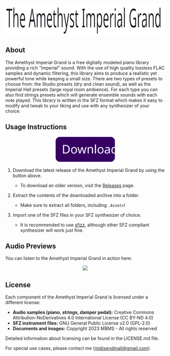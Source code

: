<p align="center">
    <img src="https://github.com/MyBlackMIDIScore/AmethystImperialGrand/raw/2.0-prep/.Assets/Images/aig_logo.svg" height=100/>
</p>

## About

The Amethyst Imperial Grand is a free digitally modeled piano library providing a rich "imperial" sound.
With the use of high quality lossless FLAC samples and dynamic filtering, this library aims to produce a realistic yet powerful tone while keeping a small size.
There are two types of presets to choose from: the Studio presets (dry and clean sound), as well as the Imperial Hall presets (large royal room ambience).
For each type you can also find strings presets which will generate ensemble sounds with each note played.
This library is written in the SFZ format which makes it easy to modify and tweak to your liking and use with any synthesizer of your choice.

## Usage Instructions

<p align="center">
    <a href="https://github.com/MyBlackMIDIScore/AmethystImperialGrand/archive/refs/tags/2.0.zip">
        <img src="https://github.com/MyBlackMIDIScore/AmethystImperialGrand/raw/2.0-prep/.Assets/Images/download_btn.svg" height=80/>
    </a>
</p>

1. Download the latest release of the Amethyst Imperial Grand by using the button above.
    - To download an older version, visit the [Releases](https://github.com/MyBlackMIDIScore/AmethystImperialGrand/releases) page.

2. Extract the contents of the downloaded archive into a folder.
    - Make sure to extract all folders, including `.Assets`!

3. Import one of the SFZ files in your SFZ synthesizer of choice.
    - It is recommended to use [sfizz](https://sfz.tools/sfizz/downloads), although other SFZ compliant synthesizer will work just fine.

## Audio Previews

You can listen to the Amethyst Imperial Grand in action here:

<p align="center">
    <a href="https://soundcloud.com/mbms-514737238/sets/aig2">
        <img src="https://www.fouroverfour.jukely.com/wp-content/uploads/2017/07/sclogo.png" height=80/>
    </a>
</p>

## License

Each component of the Amethyst Imperial Grand is licensed under a different license:

- **Audio samples (piano, strings, damper pedal):** Creative Commons Attribution-NoDerivatives 4.0 International License (CC BY-ND 4.0)
- **SFZ instrument files:** GNU General Public License v2.0 (GPL-2.0)
- **Documents and images:** Copyright 2023 MBMS - All rights reserved

Detailed information about licensing can be found in the LICENSE.md file.

For special use cases, please contact me (midisendmail@gmail.com).
